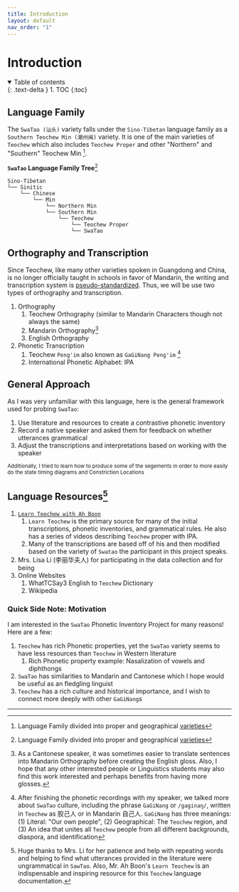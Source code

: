 ```yaml
---
title: Introduction
layout: default
nav_order: "1"
---
```

# Introduction
<details open markdown="block">
  <summary>
    Table of contents
  </summary>
  {: .text-delta }
1. TOC
{:toc}
</details>

## Language Family
The `SwaTao (汕头)` variety falls under the `Sino-Tibetan` language family as a `Southern Teochew Min (潮州闽)` variety. It is one of the main varieties of `Teochew` which also includes `Teochew Proper` and other "Northern"  and "Southern" Teochew Min [^1].

**`SwaTao` Language Family Tree**[^1]
```
Sino-Tibetan
└── Sinitic
    └── Chinese
        └── Min
            └── Northern Min
            └── Southern Min
                └── Teochew
	                └── Teochew Proper
	                └── SwaTao
```

## Orthography and Transcription 
Since Teochew, like many other varieties spoken in Guangdong and China, is no longer officially taught in schools in favor of Mandarin, the writing and transcription system is [pseudo-standardized](https://en.wikipedia.org/wiki/Peng%27im). Thus, we will be use two types of orthography and transcription.
1. Orthography
	1. Teochew Orthography (similar to Mandarin Characters though not always the same)
	2. Mandarin Orthography[^2]
	3. English Orthography
2. Phonetic Transcription
	1. Teochew `Peng'im` also known as `GaGiNang Peng'im` [^3]
	2. International Phonetic Alphabet: IPA

## General Approach
As I was very unfamiliar with this language, here is the general framework used for probing `SwaTao`:
1. Use literature and resources to create a contrastive phonetic inventory
2. Record a native speaker and asked them for feedback on whether utterances grammatical
3. Adjust the transcriptions and interpretations based on working with the speaker

<small>Additionally, I tried to learn how to produce some of the segements in order to more easily do the state timing diagrams and Constriction Locations</small>
## Language Resources[^4]
1. [`Learn Teochew with Ah Boon`](https://learn-teochew.github.io)
	1. `Learn Teochew` is the primary source for many of the initial transcriptions, phonetic inventories, and grammatical rules. He also has a series of videos describing `Teochew` proper with IPA.
	2. Many of the transcriptions are based off of his and then modified based on the variety of `Swatao` the participant in this project speaks.
2. Mrs. Lisa Li (李丽华夫人) for participating in the data collection and for being 
3. Online Websites
	1. WhatTCSay3 English to `Teochew` Dictionary 
	2. Wikipedia

###  Quick Side Note: Motivation
I am interested in the `SwaTao` Phonetic Inventory Project for many reasons! Here are a few:

1. `Teochew` has rich Phonetic properties, yet the `SwaTao` variety seems to have less resources than `Teochew` in Western literature 
	1. Rich Phonetic property example: Nasalization of vowels and diphthongs
2. `SwaTao` has similarities to Mandarin and Cantonese which I hope would be useful as an fledgling linguist
3. `Teochew` has a rich culture and historical importance, and I wish to connect more deeply with other `GaGiNang`s

___
[^1]: Language Family divided into proper and geographical [varieties](https://en.wikipedia.org/wiki/Teochew_Min)
[^2]: As a Cantonese speaker, it was sometimes easier to translate sentences into Mandarin Orthography before creating the English gloss. Also, I hope that any other interested people or Linguistics students may also find this work interested and perhaps benefits from having more glosses.
[^3]: After finishing the phonetic recordings with my speaker, we talked more about `SwaTao` culture, including the  phrase `GaGiNang` or `/gaginaŋ/`, written in `Teochew` as 胶己人 or in Mandarin 自己人. `GaGiNang` has three meanings: (1) Literal: "Our own people", (2) Geographical: The `Teochew` region, and (3) An idea that unites all `Teochew` people from all different backgrounds, diaspora, and identification
[^4]: Huge thanks to Mrs. Li for her patience and help with repeating words and helping to find what utterances provided in the literature were ungrammatical in `SawTao`. Also, Mr. Ah Boon's `Learn Teochew` is an indispensable and inspiring resource for this `Teochew` language documentation.